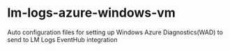 # lm-logs-azure-windows-vm
 Auto configuration files for setting up Windows Azure Diagnostics(WAD) to send to LM Logs EventHub integration
